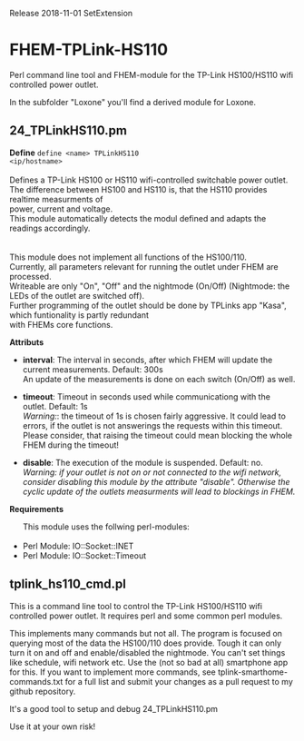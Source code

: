 Release 2018-11-01 SetExtension

# FHEM-TPLink-HS110
Perl command line tool and FHEM-module for the TP-Link HS100/HS110 wifi controlled power outlet.

In the subfolder "Loxone" you'll find a derived module for Loxone.

## 24_TPLinkHS110.pm
  <b>Define</b>
    <code>define &lt;name&gt; TPLinkHS110 &lt;ip/hostname&gt;</code><br>
        <br>
        Defines a TP-Link HS100 or HS110 wifi-controlled switchable power outlet.<br>
        The difference between HS100 and HS110 is, that the HS110 provides realtime measurments of<br>
        power, current and voltage.<br>
        This module automatically detects the modul defined and adapts the readings accordingly.<br>
        <br><br>
        This module does not implement all functions of the HS100/110.<br>
        Currently, all parameters relevant for running the outlet under FHEM are processed.<br>
        Writeable are only "On", "Off" and the nightmode (On/Off) (Nightmode: the LEDs of the outlet are switched off).<br>
        Further programming of the outlet should be done by TPLinks app "Kasa", which funtionality is partly redundant<br>
        with FHEMs core functions.
  <p>
  <b>Attributs</b>
        <ul>
                <li><b>interval</b>: The interval in seconds, after which FHEM will update the current measurements. Default: 300s</li>
                        An update of the measurements is done on each switch (On/Off) as well.
                <p>
                <li><b>timeout</b>:  Timeout in seconds used while communicationg with the outlet. Default: 1s</li>
                        <i>Warning:</i>: the timeout of 1s is chosen fairly aggressive. It could lead to errors, if the outlet is not answerings the requests
                        within this timeout.<br>
                        Please consider, that raising the timeout could mean blocking the whole FHEM during the timeout!
                <p>
                <li><b>disable</b>: The execution of the module is suspended. Default: no.</li>
                        <i>Warning: if your outlet is not on or not connected to the wifi network, consider disabling this module
                        by the attribute "disable". Otherwise the cyclic update of the outlets measurments will lead to blockings in FHEM.</i>
        </ul>
  <p>
  <b>Requirements</b>
        <ul>
        This module uses the follwing perl-modules:<br><br>
        <li> Perl Module: IO::Socket::INET </li>
        <li> Perl Module: IO::Socket::Timeout </li>
        </ul>


## tplink_hs110_cmd.pl
This is a command line tool to control the TP-Link HS100/HS110 wifi controlled power outlet.
It requires perl and some common perl modules.

This implements many commands but not all.
The program is focused on querying most of the data the HS100/110 does provide.
Tough it can only turn it on and off and enable/disabled the nightmode.
You can't set things like schedule, wifi network etc.
Use the (not so bad at all) smartphone app for this.
If you want to implement more commands, see tplink-smarthome-commands.txt for a full list
and submit your changes as a pull request to my github repository.

It's a good tool to setup and debug 24_TPLinkHS110.pm

Use it at your own risk!


